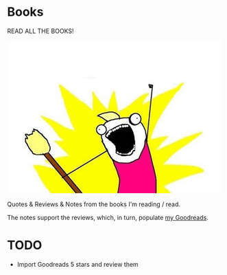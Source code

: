 # Books

READ ALL THE BOOKS!

![](assets/README-ced83ef6.png)

Quotes & Reviews & Notes from the books I'm reading / read.

The notes support the reviews, which, in turn, populate [my Goodreads](https://www.goodreads.com/user/show/45969148-caro-medeiros).

# TODO

- Import Goodreads 5 stars and review them
